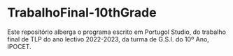 # TrabalhoFinal-10thGrade
 Este repositório alberga o programa escrito em Portugol Studio, do trabalho final de TLP do ano lectivo 2022-2023, da turma de G.S.I. do 10º Ano, IPOCET.
